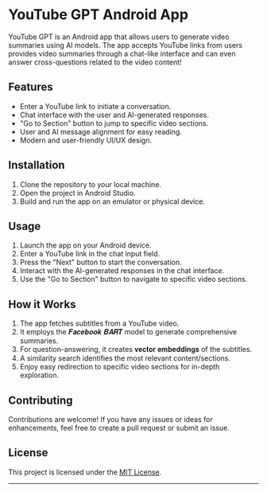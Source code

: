 # YouTube GPT Android App


YouTube GPT is an Android app that allows users to generate video summaries using AI models. The app accepts YouTube links from users provides video summaries through a chat-like interface and can even answer cross-questions related to the video content! 

## Features

- Enter a YouTube link to initiate a conversation.
- Chat interface with the user and AI-generated responses.
- "Go to Section" button to jump to specific video sections.
- User and AI message alignment for easy reading.
- Modern and user-friendly UI/UX design.



## Installation

1. Clone the repository to your local machine.
2. Open the project in Android Studio.
3. Build and run the app on an emulator or physical device.

## Usage

1. Launch the app on your Android device.
2. Enter a YouTube link in the chat input field.
3. Press the "Next" button to start the conversation.
4. Interact with the AI-generated responses in the chat interface.
5. Use the "Go to Section" button to navigate to specific video sections.

## How it Works

1. The app fetches subtitles from a YouTube video.
2. It employs the 𝑭𝒂𝒄𝒆𝒃𝒐𝒐𝒌 𝑩𝑨𝑹𝑻 model to generate comprehensive summaries.
3. For question-answering, it creates 𝐯𝐞𝐜𝐭𝐨𝐫 𝐞𝐦𝐛𝐞𝐝𝐝𝐢𝐧𝐠𝐬 of the subtitles.
4. A similarity search identifies the most relevant content/sections.
5. Enjoy easy redirection to specific video sections for in-depth exploration.

## Contributing

Contributions are welcome! If you have any issues or ideas for enhancements, feel free to create a pull request or submit an issue.

## License

This project is licensed under the [MIT License](LICENSE).

---
